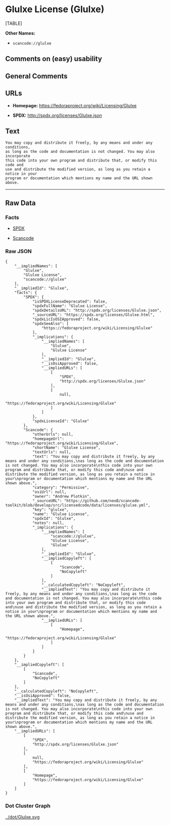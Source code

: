 Glulxe License (Glulxe)
=======================

[TABLE]

**Other Names:**

-   `scancode://glulxe`

Comments on (easy) usability
----------------------------

General Comments
----------------

URLs
----

-   **Homepage:** https://fedoraproject.org/wiki/Licensing/Glulxe

-   **SPDX:** http://spdx.org/licenses/Glulxe.json

Text
----

    You may copy and distribute it freely, by any means and under any conditions,
    as long as the code and documentation is not changed. You may also incorporate
    this code into your own program and distribute that, or modify this code and
    use and distribute the modified version, as long as you retain a notice in your
    program or documentation which mentions my name and the URL shown above.

------------------------------------------------------------------------

Raw Data
--------

### Facts

-   [SPDX](https://spdx.org/licenses/Glulxe.html "SPDX")

-   [Scancode](https://github.com/nexB/scancode-toolkit/blob/develop/src/licensedcode/data/licenses/glulxe.yml "Scancode")

### Raw JSON

    {
        "__impliedNames": [
            "Glulxe",
            "Glulxe License",
            "scancode://glulxe"
        ],
        "__impliedId": "Glulxe",
        "facts": {
            "SPDX": {
                "isSPDXLicenseDeprecated": false,
                "spdxFullName": "Glulxe License",
                "spdxDetailsURL": "http://spdx.org/licenses/Glulxe.json",
                "_sourceURL": "https://spdx.org/licenses/Glulxe.html",
                "spdxLicIsOSIApproved": false,
                "spdxSeeAlso": [
                    "https://fedoraproject.org/wiki/Licensing/Glulxe"
                ],
                "_implications": {
                    "__impliedNames": [
                        "Glulxe",
                        "Glulxe License"
                    ],
                    "__impliedId": "Glulxe",
                    "__isOsiApproved": false,
                    "__impliedURLs": [
                        [
                            "SPDX",
                            "http://spdx.org/licenses/Glulxe.json"
                        ],
                        [
                            null,
                            "https://fedoraproject.org/wiki/Licensing/Glulxe"
                        ]
                    ]
                },
                "spdxLicenseId": "Glulxe"
            },
            "Scancode": {
                "otherUrls": null,
                "homepageUrl": "https://fedoraproject.org/wiki/Licensing/Glulxe",
                "shortName": "Glulxe License",
                "textUrls": null,
                "text": "You may copy and distribute it freely, by any means and under any conditions,\nas long as the code and documentation is not changed. You may also incorporate\nthis code into your own program and distribute that, or modify this code and\nuse and distribute the modified version, as long as you retain a notice in your\nprogram or documentation which mentions my name and the URL shown above.",
                "category": "Permissive",
                "osiUrl": null,
                "owner": "Andrew Plotkin",
                "_sourceURL": "https://github.com/nexB/scancode-toolkit/blob/develop/src/licensedcode/data/licenses/glulxe.yml",
                "key": "glulxe",
                "name": "Glulxe License",
                "spdxId": "Glulxe",
                "notes": null,
                "_implications": {
                    "__impliedNames": [
                        "scancode://glulxe",
                        "Glulxe License",
                        "Glulxe"
                    ],
                    "__impliedId": "Glulxe",
                    "__impliedCopyleft": [
                        [
                            "Scancode",
                            "NoCopyleft"
                        ]
                    ],
                    "__calculatedCopyleft": "NoCopyleft",
                    "__impliedText": "You may copy and distribute it freely, by any means and under any conditions,\nas long as the code and documentation is not changed. You may also incorporate\nthis code into your own program and distribute that, or modify this code and\nuse and distribute the modified version, as long as you retain a notice in your\nprogram or documentation which mentions my name and the URL shown above.",
                    "__impliedURLs": [
                        [
                            "Homepage",
                            "https://fedoraproject.org/wiki/Licensing/Glulxe"
                        ]
                    ]
                }
            }
        },
        "__impliedCopyleft": [
            [
                "Scancode",
                "NoCopyleft"
            ]
        ],
        "__calculatedCopyleft": "NoCopyleft",
        "__isOsiApproved": false,
        "__impliedText": "You may copy and distribute it freely, by any means and under any conditions,\nas long as the code and documentation is not changed. You may also incorporate\nthis code into your own program and distribute that, or modify this code and\nuse and distribute the modified version, as long as you retain a notice in your\nprogram or documentation which mentions my name and the URL shown above.",
        "__impliedURLs": [
            [
                "SPDX",
                "http://spdx.org/licenses/Glulxe.json"
            ],
            [
                null,
                "https://fedoraproject.org/wiki/Licensing/Glulxe"
            ],
            [
                "Homepage",
                "https://fedoraproject.org/wiki/Licensing/Glulxe"
            ]
        ]
    }

### Dot Cluster Graph

[../dot/Glulxe.svg](../dot/Glulxe.svg "../dot/Glulxe.svg")